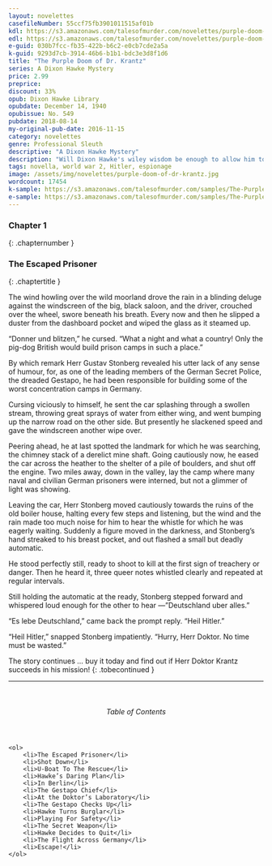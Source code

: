 ```yaml
---
layout: novelettes
casefileNumber: 55ccf75fb3901011515af01b
kdl: https://s3.amazonaws.com/talesofmurder.com/novelettes/purple-doom-of-dr-krantz.mobi
edl: https://s3.amazonaws.com/talesofmurder.com/novelettes/purple-doom-of-dr-krantz.epub
e-guid: 030b7fcc-fb35-422b-b6c2-e0cb7cde2a5a
k-guid: 9293d7cb-3914-46b6-b1b1-bdc3e3d8f1d6
title: "The Purple Doom of Dr. Krantz"
series: A Dixon Hawke Mystery
price: 2.99
preprice: 
discount: 33%
opub: Dixon Hawke Library
opubdate: December 14, 1940
opubissue: No. 549
pubdate: 2018-08-14 
my-original-pub-date: 2016-11-15
category: novelettes
genre: Professional Sleuth
descriptive: "A Dixon Hawke Mystery"
description: "Will Dixon Hawke's wiley wisdom be enough to allow him to penetrate Hitler's inner sanctum and destroy the secret weapon created by Nazi scientist Dr. Krantz or will he be found out as a British Spy?"
tags: novella, world war 2, Hitler, espionage
image: /assets/img/novelettes/purple-doom-of-dr-krantz.jpg
wordcount: 17454
k-sample: https://s3.amazonaws.com/talesofmurder.com/samples/The-Purple-Doom-of-Dr-Krantz_sample.mobi
e-sample: https://s3.amazonaws.com/talesofmurder.com/samples/The-Purple-Doom-of-Dr-Krantz_sample.epub 
---
```


### Chapter 1
{: .chapternumber }

### The Escaped Prisoner
{: .chaptertitle }

The wind howling over the wild moorland drove the rain in a blinding deluge against the windscreen of the big, black saloon, and the driver, crouched over the wheel, swore beneath his breath. Every now and then he slipped a duster from the dashboard pocket and wiped the glass as it steamed up.

“Donner und blitzen,” he cursed. “What a night and what a country! Only the pig-dog British would build prison camps in such a place.”

By which remark Herr Gustav Stonberg revealed his utter lack of any sense of humour, for, as one of the leading members of the German Secret Police, the dreaded Gestapo, he had been responsible for building some of the worst concentration camps in Germany.

Cursing viciously to himself, he sent the car splashing through a swollen stream, throwing great sprays of water from either wing, and went bumping up the narrow road on the other side. But presently he slackened speed and gave the windscreen another wipe over.

Peering ahead, he at last spotted the landmark for which he was searching, the chimney stack of a derelict mine shaft. Going cautiously now, he eased the car across the heather to the shelter of a pile of boulders, and shut off the engine. Two miles away, down in the valley, lay the camp where many naval and civilian German prisoners were interned, but not a glimmer of light was showing.

Leaving the car, Herr Stonberg moved cautiously towards the ruins of the old boiler house, halting every few steps and listening, but the wind and the rain made too much noise for him to hear the whistle for which he was eagerly waiting. Suddenly a figure moved in the darkness, and Stonberg’s hand streaked to his breast pocket, and out flashed a small but deadly automatic.

He stood perfectly still, ready to shoot to kill at the first sign of treachery or danger. Then he heard it, three queer notes whistled clearly and repeated at regular intervals.

Still holding the automatic at the ready, Stonberg stepped forward and whispered loud enough for the other to hear —”Deutschland uber alles.”

“Es lebe Deutschland,” came back the prompt reply. “Heil Hitler.”

“Heil Hitler,” snapped Stonberg impatiently. “Hurry, Herr Doktor. No time must be wasted.”

The story continues &hellip; buy it today and find out if Herr Doktor Krantz succeeds in his mission!
{: .tobecontinued }

<hr>
<br>

<div class="toc">
	<header>
		<h6>Table of Contents</h6>
	</header>

	<ol>
		<li>The Escaped Prisoner</li>
		<li>Shot Down</li>
		<li>U-Boat To The Rescue</li>
		<li>Hawke’s Daring Plan</li>
		<li>In Berlin</li>
		<li>The Gestapo Chief</li>
		<li>At the Doktor’s Laboratory</li>
		<li>The Gestapo Checks Up</li>
		<li>Hawke Turns Burglar</li>
		<li>Playing For Safety</li>
		<li>The Secret Weapon</li>
		<li>Hawke Decides to Quit</li>
		<li>The Flight Across Germany</li>
		<li>Escape!</li>
	</ol>

</div>
